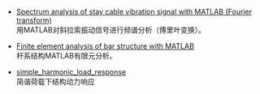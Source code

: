 * [Spectrum analysis of stay cable vibration signal with MATLAB (Fourier transform)](https://github.com/bridgetong/Document/blob/main/MATLAB/Spectrum%20analysis%20of%20stay%20cable%20vibration%20signal%20with%20MATLAB%20(Fourier%20transform).md)  
  用MATLAB对斜拉索振动信号进行频谱分析（傅里叶变换）。

* [Finite element analysis of bar structure with MATLAB](https://github.com/bridgetong/Document/blob/main/MATLAB/Finite%20element%20analysis%20of%20bar%20structure%20with%20MATLAB.md)  
  杆系结构MATLAB有限元分析。

* [simple_harmonic_load_response](https://github.com/bridgetong/Document/blob/main/MATLAB/structure_dynamic/simple_harmonic_load_response.md)  
  简谐荷载下结构动力响应
